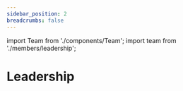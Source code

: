 ```yaml
---
sidebar_position: 2
breadcrumbs: false
---
```

import Team from './components/Team';
import team from './members/leadership';

# Leadership

<Team data={team} />